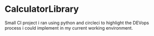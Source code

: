 # CalculatorLibrary


Small CI project i ran using python and circleci to highlight the DEVops process i could implement in my current working environment.

